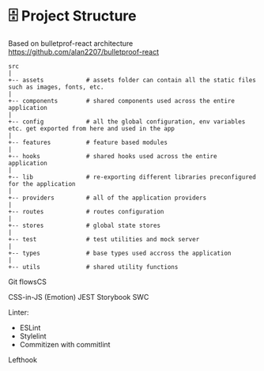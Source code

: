 

# 🗄️ Project Structure

Based on bulletprof-react architecture https://github.com/alan2207/bulletproof-react

```
src
|
+-- assets            # assets folder can contain all the static files such as images, fonts, etc.
|
+-- components        # shared components used across the entire application
|
+-- config            # all the global configuration, env variables etc. get exported from here and used in the app
|
+-- features          # feature based modules
|
+-- hooks             # shared hooks used across the entire application
|
+-- lib               # re-exporting different libraries preconfigured for the application
|
+-- providers         # all of the application providers
|
+-- routes            # routes configuration
|
+-- stores            # global state stores
|
+-- test              # test utilities and mock server
|
+-- types             # base types used accross the application
|
+-- utils             # shared utility functions
```


Git flowsCS

CSS-in-JS (Emotion)
JEST
Storybook
SWC


Linter:
- ESLint
- Stylelint
- Commitizen with commitlint


Lefthook